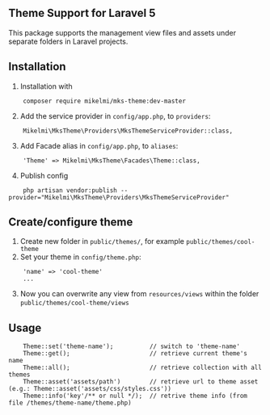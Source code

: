 ## Theme Support for Laravel 5

This package supports the management view files and assets under separate folders in Laravel projects.

## Installation

1. Installation with
```
    composer require mikelmi/mks-theme:dev-master
```
2. Add the service provider in `config/app.php`, to `providers`:
```
    Mikelmi\MksTheme\Providers\MksThemeServiceProvider::class,
```    
3. Add Facade alias in `config/app.php`, to `aliases`:
```
    'Theme' => Mikelmi\MksTheme\Facades\Theme::class,
```
4. Publish config
```    
    php artisan vendor:publish --provider="Mikelmi\MksTheme\Providers\MksThemeServiceProvider"
```

## Create/configure theme

1. Create new folder in `public/themes/`, for example `public/themes/cool-theme`
2. Set your theme in `config/theme.php`:
```
    'name' => 'cool-theme'
    ...
```    
3. Now you can overwrite any view from `resources/views` within the folder `public/themes/cool-theme/views`

## Usage
```
    Theme::set('theme-name');          // switch to 'theme-name'
    Theme::get();                      // retrieve current theme's name
    Theme::all();                      // retrieve collection with all themes
    Theme::asset('assets/path')        // retrieve url to theme asset (e.g.: Theme::asset('assets/css/styles.css')) 
    Theme::info('key'/** or null */);  // retrive theme info (from file /themes/theme-name/theme.php)
    
```
